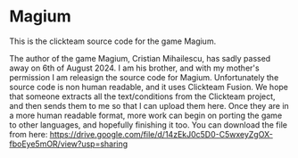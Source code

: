 # Magium
This is the clickteam source code for the game Magium.

The author of the game Magium, Cristian Mihailescu, has sadly passed away on 6th of August 2024.
I am his brother, and with my mother's permission I am releasign the source code for Magium. Unfortunately the source code is non human readable, and it uses Clickteam Fusion. We hope that someone extracts all the text/conditions from the Clickteam project, and then sends them to me so that I can upload them here. Once they are in a more human readable format, more work can begin on porting the game to other languages, and hopefully finishing it too.
You can download the file from here:
https://drive.google.com/file/d/14zEkJ0c5D0-C5wxeyZgOX-fboEye5mOR/view?usp=sharing
